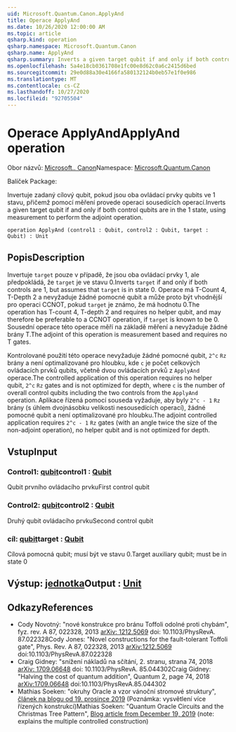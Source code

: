 ```yaml
---
uid: Microsoft.Quantum.Canon.ApplyAnd
title: Operace ApplyAnd
ms.date: 10/26/2020 12:00:00 AM
ms.topic: article
qsharp.kind: operation
qsharp.namespace: Microsoft.Quantum.Canon
qsharp.name: ApplyAnd
qsharp.summary: Inverts a given target qubit if and only if both control qubits are in the 1 state, using measurement to perform the adjoint operation.
ms.openlocfilehash: 5a4e18cb0361708e1fc00e8d62c0a6c2415d6bed
ms.sourcegitcommit: 29e0d88a30e4166fa580132124b0eb57e1f0e986
ms.translationtype: MT
ms.contentlocale: cs-CZ
ms.lasthandoff: 10/27/2020
ms.locfileid: "92705504"
---
```

# <a name="applyand-operation"></a><span data-ttu-id="dabeb-102">Operace ApplyAnd</span><span class="sxs-lookup"><span data-stu-id="dabeb-102">ApplyAnd operation</span></span>

<span data-ttu-id="dabeb-103">Obor názvů: [Microsoft.. Canon](xref:Microsoft.Quantum.Canon)</span><span class="sxs-lookup"><span data-stu-id="dabeb-103">Namespace: [Microsoft.Quantum.Canon](xref:Microsoft.Quantum.Canon)</span></span>

<span data-ttu-id="dabeb-104">Balíček [](https://nuget.org/packages/)</span><span class="sxs-lookup"><span data-stu-id="dabeb-104">Package: [](https://nuget.org/packages/)</span></span>


<span data-ttu-id="dabeb-105">Invertuje zadaný cílový qubit, pokud jsou oba ovládací prvky qubits ve 1 stavu, přičemž pomocí měření provede operaci sousedících operací.</span><span class="sxs-lookup"><span data-stu-id="dabeb-105">Inverts a given target qubit if and only if both control qubits are in the 1 state, using measurement to perform the adjoint operation.</span></span>

```qsharp
operation ApplyAnd (control1 : Qubit, control2 : Qubit, target : Qubit) : Unit
```


## <a name="description"></a><span data-ttu-id="dabeb-106">Popis</span><span class="sxs-lookup"><span data-stu-id="dabeb-106">Description</span></span>

<span data-ttu-id="dabeb-107">Invertuje `target` pouze v případě, že jsou oba ovládací prvky 1, ale předpokládá, že `target` je ve stavu 0.</span><span class="sxs-lookup"><span data-stu-id="dabeb-107">Inverts `target` if and only if both controls are 1, but assumes that `target` is in state 0.</span></span>  <span data-ttu-id="dabeb-108">Operace má T-Count 4, T-Depth 2 a nevyžaduje žádné pomocné qubit a může proto být vhodnější pro operaci CCNOT, pokud `target` je známo, že má hodnotu 0.</span><span class="sxs-lookup"><span data-stu-id="dabeb-108">The operation has T-count 4, T-depth 2 and requires no helper qubit, and may therefore be preferable to a CCNOT operation, if `target` is known to be 0.</span></span>  <span data-ttu-id="dabeb-109">Sousední operace této operace měří na základě měření a nevyžaduje žádné brány T.</span><span class="sxs-lookup"><span data-stu-id="dabeb-109">The adjoint of this operation is measurement based and requires no T gates.</span></span>

<span data-ttu-id="dabeb-110">Kontrolované použití této operace nevyžaduje žádné pomocné qubit, `2^c` `Rz` brány a není optimalizované pro hloubku, kde `c` je počet celkových ovládacích prvků qubits, včetně dvou ovládacích prvků z `ApplyAnd` operace.</span><span class="sxs-lookup"><span data-stu-id="dabeb-110">The controlled application of this operation requires no helper qubit, `2^c` `Rz` gates and is not optimized for depth, where `c` is the number of overall control qubits including the two controls from the `ApplyAnd` operation.</span></span>  <span data-ttu-id="dabeb-111">Aplikace řízená pomocí souseda vyžaduje, aby byly `2^c - 1` `Rz` brány (s úhlem dvojnásobku velikosti nesousedících operací), žádné pomocné qubit a není optimalizované pro hloubku.</span><span class="sxs-lookup"><span data-stu-id="dabeb-111">The adjoint controlled application requires `2^c - 1` `Rz` gates (with an angle twice the size of the non-adjoint operation), no helper qubit and is not optimized for depth.</span></span>

## <a name="input"></a><span data-ttu-id="dabeb-112">Vstup</span><span class="sxs-lookup"><span data-stu-id="dabeb-112">Input</span></span>

### <a name="control1--qubit"></a><span data-ttu-id="dabeb-113">Control1: [qubit](xref:microsoft.quantum.lang-ref.qubit)</span><span class="sxs-lookup"><span data-stu-id="dabeb-113">control1 : [Qubit](xref:microsoft.quantum.lang-ref.qubit)</span></span>

<span data-ttu-id="dabeb-114">Qubit prvního ovládacího prvku</span><span class="sxs-lookup"><span data-stu-id="dabeb-114">First control qubit</span></span>


### <a name="control2--qubit"></a><span data-ttu-id="dabeb-115">Control2: [qubit](xref:microsoft.quantum.lang-ref.qubit)</span><span class="sxs-lookup"><span data-stu-id="dabeb-115">control2 : [Qubit](xref:microsoft.quantum.lang-ref.qubit)</span></span>

<span data-ttu-id="dabeb-116">Druhý qubit ovládacího prvku</span><span class="sxs-lookup"><span data-stu-id="dabeb-116">Second control qubit</span></span>


### <a name="target--qubit"></a><span data-ttu-id="dabeb-117">cíl: [qubit](xref:microsoft.quantum.lang-ref.qubit)</span><span class="sxs-lookup"><span data-stu-id="dabeb-117">target : [Qubit](xref:microsoft.quantum.lang-ref.qubit)</span></span>

<span data-ttu-id="dabeb-118">Cílová pomocná qubit; musí být ve stavu 0.</span><span class="sxs-lookup"><span data-stu-id="dabeb-118">Target auxiliary qubit; must be in state 0</span></span>



## <a name="output--unit"></a><span data-ttu-id="dabeb-119">Výstup: [jednotka](xref:microsoft.quantum.lang-ref.unit)</span><span class="sxs-lookup"><span data-stu-id="dabeb-119">Output : [Unit](xref:microsoft.quantum.lang-ref.unit)</span></span>



## <a name="references"></a><span data-ttu-id="dabeb-120">Odkazy</span><span class="sxs-lookup"><span data-stu-id="dabeb-120">References</span></span>

- <span data-ttu-id="dabeb-121">Cody Novotný: "nové konstrukce pro bránu Toffoli odolné proti chybám", fyz. rev. A 87, 022328, 2013 [arXiv: 1212.5069](https://arxiv.org/abs/1212.5069) doi: 10.1103/PhysRevA. 87.022328</span><span class="sxs-lookup"><span data-stu-id="dabeb-121">Cody Jones: "Novel constructions for the fault-tolerant Toffoli gate", Phys. Rev. A 87, 022328, 2013 [arXiv:1212.5069](https://arxiv.org/abs/1212.5069) doi:10.1103/PhysRevA.87.022328</span></span>
- <span data-ttu-id="dabeb-122">Craig Gidney: "snížení nákladů na sčítání, 2. stranu, strana 74, 2018 [arXiv: 1709.06648](https://arxiv.org/abs/1709.06648) doi: 10.1103/PhysRevA. 85.044302</span><span class="sxs-lookup"><span data-stu-id="dabeb-122">Craig Gidney: "Halving the cost of quantum addition", Quantum 2, page 74, 2018 [arXiv:1709.06648](https://arxiv.org/abs/1709.06648) doi:10.1103/PhysRevA.85.044302</span></span>
- <span data-ttu-id="dabeb-123">Mathias Soeken: "okruhy Oracle a vzor vánoční stromové struktury", [článek na blogu od 19. prosince 2019](https://msoeken.github.io/blog_qac.html) (Poznámka: vysvětlení více řízených konstrukcí)</span><span class="sxs-lookup"><span data-stu-id="dabeb-123">Mathias Soeken: "Quantum Oracle Circuits and the Christmas Tree Pattern", [Blog article from December 19, 2019](https://msoeken.github.io/blog_qac.html) (note: explains the multiple controlled construction)</span></span>